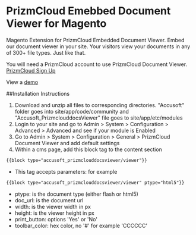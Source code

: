 PrizmCloud Emebbed Document Viewer for Magento
================================================

Magento Extension for PrizmCloud Embedded Document Viewer. Embed our document viewer in your site. Your visitors view your documents in any of 300+ file types. Just like that.

You will need a PrizmCloud account to use PrizmCloud Document Viewer. [PrizmCloud Sign Up](http://prizmcloud.accusoft.com/register.html "PrizmCloud") 

View a [demo](http://prizmcloud.accusoft.com/demo.html)

##Installation Instructions

1. Download and unzip all files to corresponding directories. "Accusoft" folder goes into site/app/code/community and "Accusoft_PrizmclouddocsViewer" file goes to site/app/etc/modules
2. Login to your site and go to Admin > System > Configuration > Advanced > Advanced and see if your module is Enabled
3. Go to Admin > System > Configuration > General > PrizmCloud Document Viewer and add default settings
4. Within a cms page, add this block tag to the content section
```html
{{block type="accusoft_prizmclouddocsviewer/viewer"}}
```
* This tag accepts parameters: for example
```html
{{block type="accusoft_prizmclouddocsviewer/viewer" ptype="html5"}}
```
* ptype: is the document type (either flash or html5)
* doc_url: is the document url
* width: is the viewer width in px
* height: is the viewer height in px
* print_button: options 'Yes' or 'No'
* toolbar_color: hex color, no '#' for example 'CCCCCC'
